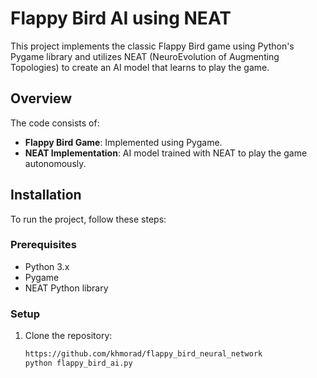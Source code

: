 # Flappy Bird AI using NEAT

This project implements the classic Flappy Bird game using Python's Pygame library and utilizes NEAT (NeuroEvolution of Augmenting Topologies) to create an AI model that learns to play the game.

## Overview

The code consists of:

- **Flappy Bird Game**: Implemented using Pygame.
- **NEAT Implementation**: AI model trained with NEAT to play the game autonomously.

## Installation

To run the project, follow these steps:

### Prerequisites

- Python 3.x
- Pygame
- NEAT Python library

### Setup

1. Clone the repository:

    ```bash
    https://github.com/khmorad/flappy_bird_neural_network
    python flappy_bird_ai.py

